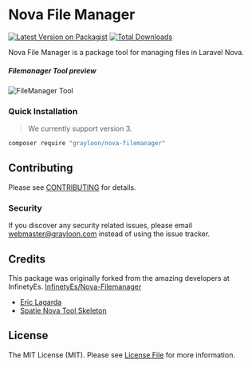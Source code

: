 # Nova File Manager

[![Latest Version on Packagist](https://img.shields.io/packagist/v/grayloon/nova-filemanager.svg?style=flat-square)](https://packagist.org/packages/grayloon/nova-filemanager)
[![Total Downloads](https://img.shields.io/packagist/dt/grayloon/nova-filemanager.svg?style=flat-square)](https://packagist.org/packages/grayloon/nova-filemanager)

Nova File Manager is a package tool for managing files in Laravel Nova.

##### Filemanager Tool preview

![FileManager Tool](https://user-images.githubusercontent.com/42798230/44862985-d3d57b80-ac73-11e8-9169-2e76a3584ea4.gif)

### Quick Installation

> We currently support version 3.

```bash
composer require "grayloon/nova-filemanager"
```

## Contributing

Please see [CONTRIBUTING](CONTRIBUTING.md) for details.

### Security

If you discover any security related issues, please email webmaster@grayloon.com instead of using the issue tracker.

## Credits

This package was originally forked from the amazing developers at InfinetyEs. [InfinetyEs/Nova-Filemanager](https://github.com/InfinetyEs/Nova-Filemanager)

- [Eric Lagarda](https://github.com/Krato)
- [Spatie Nova Tool Skeleton](https://github.com/spatie/skeleton-nova-tool)

## License

The MIT License (MIT). Please see [License File](LICENSE.md) for more information.
